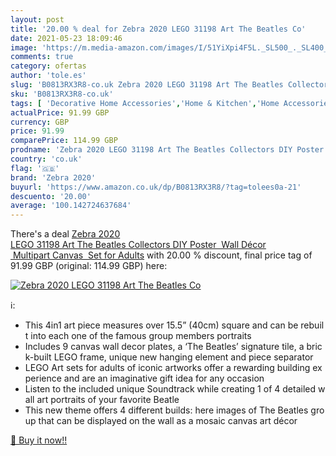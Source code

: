 ```yaml
---
layout: post
title: '20.00 % deal for Zebra 2020 LEGO 31198 Art The Beatles Co'
date: 2021-05-23 18:09:46
image: 'https://m.media-amazon.com/images/I/51YiXpi4F5L._SL500_._SL400_.jpg'
comments: true
category: ofertas
author: 'tole.es'
slug: 'B0813RX3R8-co.uk Zebra 2020 LEGO 31198 Art The Beatles Collectors DIY...'
sku: 'B0813RX3R8-co.uk'
tags: [ 'Decorative Home Accessories','Home & Kitchen','Home Accessories','lego','zebra 2020', ]
actualPrice: 91.99 GBP
currency: GBP
price: 91.99
comparePrice: 114.99 GBP
prodname: 'Zebra 2020 LEGO 31198 Art The Beatles Collectors DIY Poster  Wall Décor  Multipart Canvas  Set for Adults'
country: 'co.uk'
flag: '🇬🇧'
brand: 'Zebra 2020'
buyurl: 'https://www.amazon.co.uk/dp/B0813RX3R8/?tag=tolees0a-21'
descuento: '20.00'
average: '100.142724637684'
---
```


There's a deal [Zebra 2020 LEGO 31198 Art The Beatles Collectors DIY Poster  Wall Décor  Multipart Canvas  Set for Adults](https://www.amazon.co.uk/dp/B0813RX3R8/?tag=tolees0a-21)  with  20.00 % discount, final price tag of  91.99 GBP (original: 114.99 GBP) here:

[![Zebra 2020 LEGO 31198 Art The Beatles Co](https://m.media-amazon.com/images/I/51YiXpi4F5L._SL500_._SL400_.jpg)](https://www.amazon.co.uk/dp/B0813RX3R8/?tag=tolees0a-21)

ℹ️:

- This 4in1 art piece measures over 15.5” (40cm) square and can be rebuilt into each one of the famous group members portraits
- Includes 9 canvas wall decor plates, a ‘The Beatles’ signature tile, a brick-built LEGO frame, unique new hanging element and piece separator
- LEGO Art sets for adults of iconic artworks offer a rewarding building experience and are an imaginative gift idea for any occasion
- Listen to the included unique Soundtrack while creating 1 of 4 detailed wall art portraits of your favorite Beatle
- This new theme offers 4 different builds: here images of The Beatles group that can be displayed on the wall as a mosaic canvas art décor

[🛒 Buy it now!!](https://www.amazon.co.uk/dp/B0813RX3R8/?tag=tolees0a-21)

